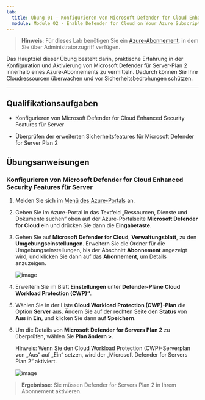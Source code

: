 ```yaml
---
lab:
  title: Übung 01 – Konfigurieren von Microsoft Defender for Cloud Enhanced Security Features für Server
  module: Module 02 - Enable Defender for Cloud on Your Azure Subscription
---
```



>**Hinweis**: Für dieses Lab benötigen Sie ein [Azure-Abonnement](https://azure.microsoft.com/en-us/free/?azure-portal=true), in dem Sie über Administratorzugriff verfügen. 


Das Hauptziel dieser Übung besteht darin, praktische Erfahrung in der Konfiguration und Aktivierung von Microsoft Defender für Server-Plan 2 innerhalb eines Azure-Abonnements zu vermitteln. Dadurch können Sie Ihre Cloudressourcen überwachen und vor Sicherheitsbedrohungen schützen. 

---

## Qualifikationsaufgaben

- Konfigurieren von Microsoft Defender for Cloud Enhanced Security Features für Server
  
- Überprüfen der erweiterten Sicherheitsfeatures für Microsoft Defender for Server Plan 2

## Übungsanweisungen

### Konfigurieren von Microsoft Defender for Cloud Enhanced Security Features für Server

1. Melden Sie sich im [Menü des Azure-Portals](https://portal.azure.com/) an.

2. Geben Sie im Azure-Portal in das Textfeld „Ressourcen, Dienste und Dokumente suchen“ oben auf der Azure-Portalseite **Microsoft Defender for Cloud** ein und drücken Sie dann die **Eingabetaste**.

3. Gehen Sie auf **Microsoft Defender for Cloud**, **Verwaltungsblatt**, zu den **Umgebungseinstellungen**. Erweitern Sie die Ordner für die Umgebungseinstellungen, bis der Abschnitt **Abonnement** angezeigt wird, und klicken Sie dann auf das **Abonnement**, um Details anzuzeigen.

   ![image](https://github.com/user-attachments/assets/3b25dd82-e09e-4f8a-b85e-c9bc6c4bd488)
   
3. Erweitern Sie im Blatt **Einstellungen** unter **Defender-Pläne** **Cloud Workload Protection (CWP)“**.

4. Wählen Sie in der Liste **Cloud Workload Protection (CWP)-Plan** die Option **Server** aus. Ändern Sie auf der rechten Seite den **Status** von **Aus** in **Ein**, und klicken Sie dann auf **Speichern**.

5. Um die Details von **Microsoft Defender for Servers Plan 2** zu überprüfen, wählen Sie **Plan ändern >**.

   Hinweis: Wenn Sie den Cloud Workload Protection (CWP)-Serverplan von „Aus“ auf „Ein“ setzen, wird der „Microsoft Defender for Servers Plan 2“ aktiviert.
 
   ![image](https://github.com/user-attachments/assets/de434a75-345a-4023-83f1-fa53fcb5f288)
   
> **Ergebnisse**: Sie müssen Defender for Servers Plan 2 in Ihrem Abonnement aktivieren.
